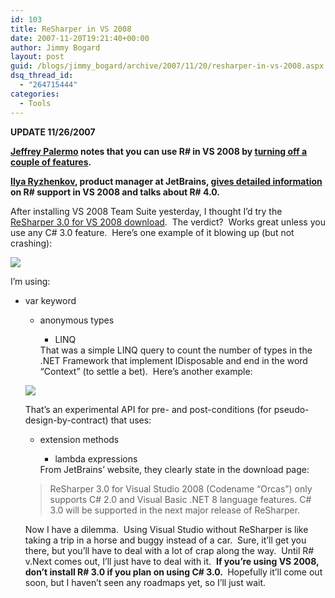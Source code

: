 ```yaml
---
id: 103
title: ReSharper in VS 2008
date: 2007-11-20T19:21:40+00:00
author: Jimmy Bogard
layout: post
guid: /blogs/jimmy_bogard/archive/2007/11/20/resharper-in-vs-2008.aspx
dsq_thread_id:
  - "264715444"
categories:
  - Tools
---
```

**UPDATE 11/26/2007**

**[Jeffrey Palermo](http://codebetter.com/blogs/jeffrey.palermo/) notes that you can use R# in VS 2008 by [turning off a couple of features](http://codebetter.com/blogs/jeffrey.palermo/archive/2007/11/21/tips-for-immediately-using-r-3-0-2-with-vs-2008.aspx).**

**[Ilya Ryzhenkov](http://resharper.blogspot.com/), product manager at JetBrains, [gives detailed information](http://resharper.blogspot.com/2007/11/resharper-and-visual-studio-2008.html) on R# support in VS 2008 and talks about R# 4.0.**

After installing VS 2008 Team Suite yesterday, I thought I&#8217;d try the [ReSharper 3.0 for VS 2008 download](http://www.jetbrains.com/resharper/download/index.html#VS2008).&nbsp; The verdict?&nbsp; Works great unless you use any C# 3.0 feature.&nbsp; Here&#8217;s one example of it blowing up (but not crashing):

![](http://grabbagoftimg.s3.amazonaws.com/resharper_orcas_1.PNG)

I&#8217;m using:

  * var keyword 
      * anonymous types 
          * LINQ</ul> 
        That was a simple LINQ query to count the number of types in the .NET Framework that implement IDisposable and end in the word &#8220;Context&#8221; (to settle a bet).&nbsp; Here&#8217;s another example:
        
        ![](http://grabbagoftimg.s3.amazonaws.com/resharper_orcas_2.PNG)
        
        That&#8217;s an experimental API for pre- and post-conditions (for pseudo-design-by-contract) that uses:
        
          * extension methods 
              * lambda expressions</ul> 
            From JetBrains&#8217; website, they clearly state in the download page:
            
            > ReSharper 3.0 for Visual Studio 2008 (Codename &#8220;Orcas&#8221;) only supports C# 2.0 and Visual Basic .NET 8 language features. C# 3.0 will be supported in the next major release of ReSharper.
            
            Now I have a dilemma.&nbsp; Using Visual Studio without ReSharper is like taking a trip&nbsp;in a&nbsp;horse and buggy instead of a car.&nbsp; Sure, it&#8217;ll get you there, but you&#8217;ll have to deal with a lot of crap along the way.&nbsp; Until R# v.Next comes out, I&#8217;ll just have to&nbsp;deal with it.&nbsp; **If you&#8217;re using VS 2008, don&#8217;t install R# 3.0&nbsp;if you plan on using C# 3.0.&nbsp;** Hopefully it&#8217;ll come out soon, but I haven&#8217;t seen any roadmaps yet, so I&#8217;ll just wait.